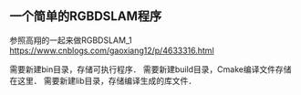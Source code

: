 ## 一个简单的RGBDSLAM程序

参照高翔的一起来做RGBDSLAM_1
https://www.cnblogs.com/gaoxiang12/p/4633316.html

需要新建bin目录，存储可执行程序．
需要新建build目录，Cmake编译文件存储在这里．
需要新建lib目录，存储编译生成的库文件．
